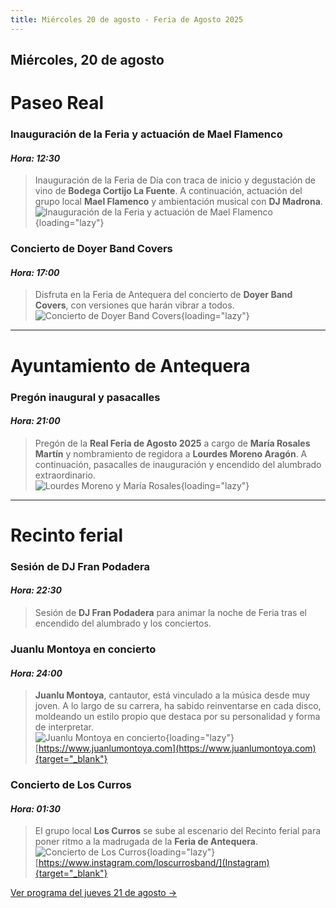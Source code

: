 ```yaml
---
title: Miércoles 20 de agosto - Feria de Agosto 2025
---
```


## Miércoles, 20 de agosto

# Paseo Real

### **Inauguración de la Feria y actuación de Mael Flamenco**  
#### *Hora: 12:30*  
> Inauguración de la Feria de Día con traca de inicio y degustación de vino de **Bodega Cortijo La Fuente**. A continuación, actuación del grupo local **Mael Flamenco** y ambientación musical con **DJ Madrona**.
![Inauguración de la Feria y actuación de Mael Flamenco](https://storage.googleapis.com/qultura-ficheros/eventos/1558669c-77a9-4862-9836-3ec6ea757286.jpg){loading="lazy"}

### **Concierto de Doyer Band Covers**  
#### *Hora: 17:00*  
> Disfruta en la Feria de Antequera del concierto de **Doyer Band Covers**, con versiones que harán vibrar a todos.  
![Concierto de Doyer Band Covers](https://storage.googleapis.com/qultura-ficheros/eventos/ca250ff4-f3d1-4594-a2d0-cb65e8bc83f2.jpg){loading="lazy"}

---

# Ayuntamiento de Antequera

### **Pregón inaugural y pasacalles**  
#### *Hora: 21:00*  
> Pregón de la **Real Feria de Agosto 2025** a cargo de **María Rosales Martín** y nombramiento de regidora a **Lourdes Moreno Aragón**. A continuación, pasacalles de inauguración y encendido del alumbrado extraordinario.  
![Lourdes Moreno y María Rosales](https://storage.googleapis.com/qultura-ficheros/eventos/52cd12ca-53b4-4a0a-abe1-b27d6196a34c.jpg){loading="lazy"}
---

# Recinto ferial

### **Sesión de DJ Fran Podadera**  
#### *Hora: 22:30*  
> Sesión de **DJ Fran Podadera** para animar la noche de Feria tras el encendido del alumbrado y los conciertos.  

### **Juanlu Montoya en concierto**  
#### *Hora: 24:00*  
> **Juanlu Montoya**, cantautor, está vinculado a la música desde muy joven. A lo largo de su carrera, ha sabido reinventarse en cada disco, moldeando un estilo propio que destaca por su personalidad y forma de interpretar.  
![Juanlu Montoya en concierto](https://storage.googleapis.com/qultura-ficheros/eventos/0e8faf24-95f7-4383-aa1f-576fff95e2bc.jpg){loading="lazy"}
> [https://www.juanlumontoya.com](https://www.juanlumontoya.com){target="_blank"}

### **Concierto de Los Curros**
#### *Hora: 01:30*
> El grupo local **Los Curros** se sube al escenario del Recinto ferial para poner ritmo a la madrugada de la **Feria de Antequera**.
![Concierto de Los Curros](https://storage.googleapis.com/qultura-ficheros/eventos/f7ac89b4-3570-428b-8da0-e05b5c164336.jpg){loading="lazy"}
[https://www.instagram.com/loscurrosband/](Instagram){target="_blank"}

[Ver programa del jueves 21 de agosto →](/programa/2025-08-21/)
